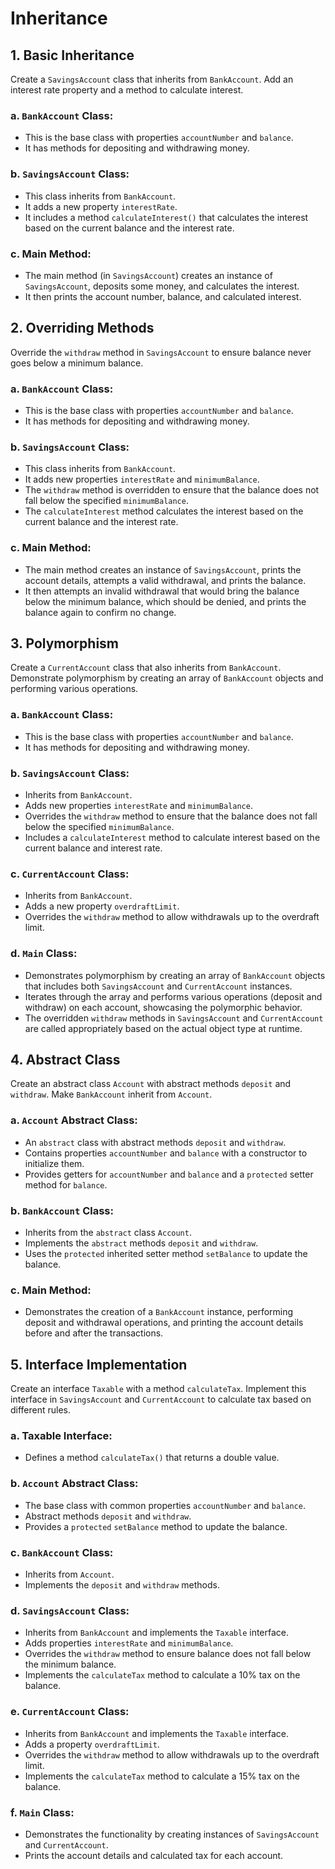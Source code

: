 # Inheritance

## 1. Basic Inheritance
Create a `SavingsAccount` class that inherits from `BankAccount`. Add an interest rate property and a method to calculate interest.

### a. `BankAccount` Class:
- This is the base class with properties `accountNumber` and `balance`.
- It has methods for depositing and withdrawing money.

### b. `SavingsAccount` Class:
- This class inherits from `BankAccount`.
- It adds a new property `interestRate`.
- It includes a method `calculateInterest()` that calculates the interest based on the current balance and the interest rate.

### c. Main Method:
- The main method (in `SavingsAccount`) creates an instance of `SavingsAccount`, deposits some money, and calculates the interest.
- It then prints the account number, balance, and calculated interest.

## 2. Overriding Methods
Override the `withdraw` method in `SavingsAccount` to ensure balance never goes below a minimum balance.

### a. `BankAccount` Class:
- This is the base class with properties `accountNumber` and `balance`.
- It has methods for depositing and withdrawing money.

### b. `SavingsAccount` Class:
- This class inherits from `BankAccount`.
- It adds new properties `interestRate` and `minimumBalance`.
- The `withdraw` method is overridden to ensure that the balance does not fall below the specified `minimumBalance`.
- The `calculateInterest` method calculates the interest based on the current balance and the interest rate.

### c. Main Method:
- The main method creates an instance of `SavingsAccount`, prints the account details, attempts a valid withdrawal, and prints the balance.
- It then attempts an invalid withdrawal that would bring the balance below the minimum balance, which should be denied, and prints the balance again to confirm no change.

## 3. Polymorphism
Create a `CurrentAccount` class that also inherits from `BankAccount`. Demonstrate polymorphism by creating an array of `BankAccount` objects and performing various operations.

### a. `BankAccount` Class:
- This is the base class with properties `accountNumber` and `balance`.
- It has methods for depositing and withdrawing money.

### b. `SavingsAccount` Class:
- Inherits from `BankAccount`.
- Adds new properties `interestRate` and `minimumBalance`.
- Overrides the `withdraw` method to ensure that the balance does not fall below the specified `minimumBalance`.
- Includes a `calculateInterest` method to calculate interest based on the current balance and interest rate.

### c. `CurrentAccount` Class:
- Inherits from `BankAccount`.
- Adds a new property `overdraftLimit`.
- Overrides the `withdraw` method to allow withdrawals up to the overdraft limit.

### d. `Main` Class:
- Demonstrates polymorphism by creating an array of `BankAccount` objects that includes both `SavingsAccount` and `CurrentAccount` instances.
- Iterates through the array and performs various operations (deposit and withdraw) on each account, showcasing the polymorphic behavior.
- The overridden `withdraw` methods in `SavingsAccount` and `CurrentAccount` are called appropriately based on the actual object type at runtime.

## 4. Abstract Class
Create an abstract class `Account` with abstract methods `deposit` and `withdraw`. Make `BankAccount` inherit from `Account`.

### a. `Account` Abstract Class:
- An `abstract` class with abstract methods `deposit` and `withdraw`.
- Contains properties `accountNumber` and `balance` with a constructor to initialize them.
- Provides getters for `accountNumber` and `balance` and a `protected` setter method for `balance`.

### b. `BankAccount` Class:
- Inherits from the `abstract` class `Account`.
- Implements the `abstract` methods `deposit` and `withdraw`.
- Uses the `protected` inherited setter method `setBalance` to update the balance.

### c. Main Method:
- Demonstrates the creation of a `BankAccount` instance, performing deposit and withdrawal operations, and printing the account details before and after the transactions.

## 5. Interface Implementation
Create an interface `Taxable` with a method `calculateTax`. Implement this interface in `SavingsAccount` and `CurrentAccount` to calculate tax based on different rules.

### a. Taxable Interface:
- Defines a method `calculateTax()` that returns a double value.

### b. `Account` Abstract Class:
- The base class with common properties `accountNumber` and `balance`.
- Abstract methods `deposit` and `withdraw`.
- Provides a `protected` `setBalance` method to update the balance.

### c. `BankAccount` Class:
- Inherits from `Account`.
- Implements the `deposit` and `withdraw` methods.

### d. `SavingsAccount` Class:
- Inherits from `BankAccount` and implements the `Taxable` interface.
- Adds properties `interestRate` and `minimumBalance`.
- Overrides the `withdraw` method to ensure balance does not fall below the minimum balance.
- Implements the `calculateTax` method to calculate a 10% tax on the balance.

### e. `CurrentAccount` Class:
- Inherits from `BankAccount` and implements the `Taxable` interface.
- Adds a property `overdraftLimit`.
- Overrides the `withdraw` method to allow withdrawals up to the overdraft limit.
- Implements the `calculateTax` method to calculate a 15% tax on the balance.

### f. `Main` Class:
- Demonstrates the functionality by creating instances of `SavingsAccount` and `CurrentAccount`.
- Prints the account details and calculated tax for each account.
